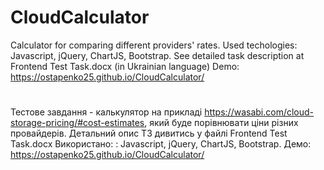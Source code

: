 # CloudCalculator
Calculator for comparing different providers' rates. 
Used techologies: Javascript, jQuery, ChartJS, Bootstrap.
See detailed task description at Frontend Test Task.docx (in Ukrainian language)
Demo: https://ostapenko25.github.io/CloudCalculator/
#
Тестове завдання - калькулятор на прикладі https://wasabi.com/cloud-storage-pricing/#cost-estimates, який буде порівнювати ціни різних провайдерів. Детальний опис ТЗ дивитись у файлі Frontend Test Task.docx
Використано: : Javascript, jQuery, ChartJS, Bootstrap.
Демо: https://ostapenko25.github.io/CloudCalculator/
